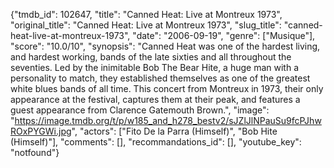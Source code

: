 {"tmdb_id": 102647, "title": "Canned Heat: Live at Montreux 1973", "original_title": "Canned Heat: Live at Montreux 1973", "slug_title": "canned-heat-live-at-montreux-1973", "date": "2006-09-19", "genre": ["Musique"], "score": "10.0/10", "synopsis": "Canned Heat was one of the hardest living, and hardest working, bands of the late sixties and all throughout the seventies. Led by the inimitable Bob The Bear Hite, a huge man with a personality to match, they established themselves as one of the greatest white blues bands of all time. This concert from Montreux in 1973, their only appearance at the festival, captures them at their peak, and features a guest appearance from Clarence Gatemouth Brown.", "image": "https://image.tmdb.org/t/p/w185_and_h278_bestv2/sJZlJlNPauSu9fcPJhwROxPYGWi.jpg", "actors": ["Fito De la Parra (Himself)", "Bob Hite (Himself)"], "comments": [], "recommandations_id": [], "youtube_key": "notfound"}